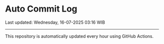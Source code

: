 # Auto Commit Log

Last updated: Wednesday, 16-07-2025 03:16 WIB

---

This repository is automatically updated every hour using GitHub Actions.
